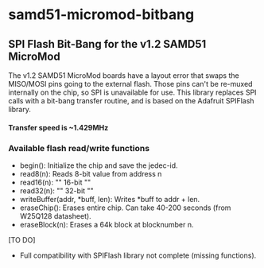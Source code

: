 # samd51-micromod-bitbang
## SPI Flash Bit-Bang for the v1.2 SAMD51 MicroMod

The v1.2 SAMD51 MicroMod boards have a layout error that
swaps the MISO/MOSI pins going to the external flash.
Those pins can't be re-muxed internally on the chip,
so SPI is unavailable for use. This library replaces
SPI calls with a bit-bang transfer routine, and is based
on the Adafruit SPIFlash library.

#### Transfer speed is ~1.429MHz

### Available flash read/write functions
- begin(): Initialize the chip and save the jedec-id.
- read8(n): Reads 8-bit value from address n
- read16(n): "" 16-bit ""
- read32(n): "" 32-bit ""
- writeBuffer(addr, *buff, len): Writes *buff to addr + len.
- eraseChip(): Erases entire chip. Can take 40-200 seconds (from W25Q128 datasheet).
- eraseBlock(n): Erases a 64k block at blocknumber n.

[TO DO]
- Full compatibility with SPIFlash library not complete (missing functions).
